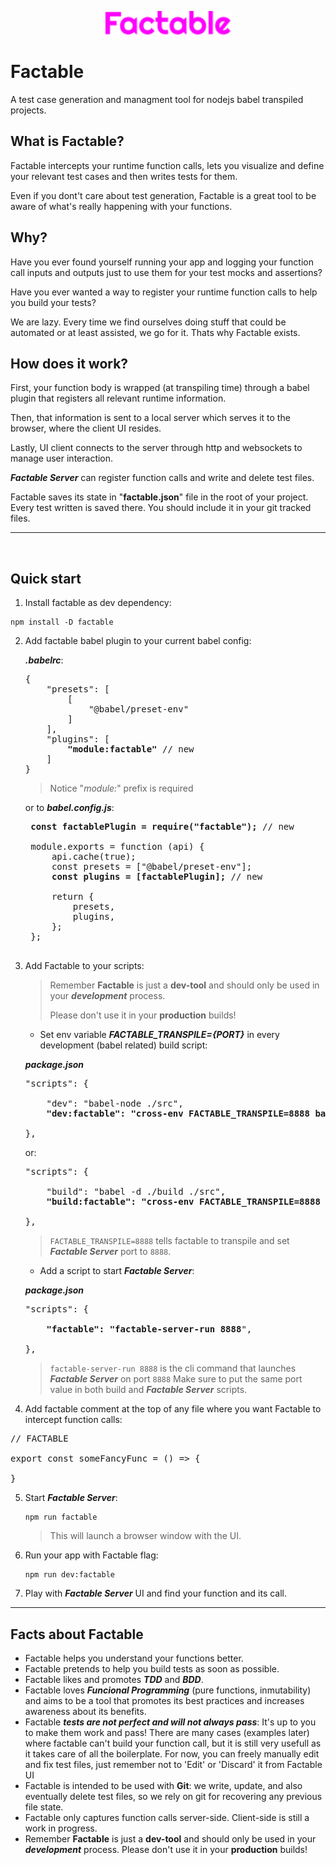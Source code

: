 <p align="center"><img src="misc/logo.svg" alt="Factable Logo" width="200"/></p>

# Factable

A test case generation and managment tool for nodejs babel transpiled projects.

## What is Factable?

Factable intercepts your runtime function calls, lets you visualize and define your relevant test cases and then writes tests for them.

Even if you dont't care about test generation, Factable is a great tool to be aware of what's really happening with your functions.

## Why?

Have you ever found yourself running your app and logging your function call inputs and outputs just to use them for your test mocks and assertions?

Have you ever wanted a way to register your runtime function calls to help you build your tests?

We are lazy. Every time we find ourselves doing stuff that could be automated or at least assisted, we go for it. Thats why Factable exists.

## How does it work?

First, your function body is wrapped (at transpiling time) through a babel plugin that registers all relevant runtime information.

Then, that information is sent to a local server which serves it to the browser, where the client UI resides.

Lastly, UI client connects to the server through http and websockets to manage user interaction.

**_Factable Server_** can register function calls and write and delete test files.

Factable saves its state in "**factable.json**" file in the root of your project. Every test written is saved there. You should include it in your git tracked files.

---

<br />

## Quick start

1. Install factable as dev dependency:

```
npm install -D factable
```

2. Add factable babel plugin to your current babel config:

   **_.babelrc_**:

   <pre lang="...">
   {
       "presets": [
           [
               "@babel/preset-env"
           ]
       ],
       "plugins": [
           <b>"module:factable"</b> // new
       ]
   }
   </pre>

   > Notice "_module:_" prefix is required

   or to **_babel.config.js_**:

    <pre lang="js">
    <b>const factablePlugin = require("factable");</b> // new
   
    module.exports = function (api) {
        api.cache(true);
        const presets = ["@babel/preset-env"];
        <b>const plugins = [factablePlugin];</b> // new
    
        return {
            presets,
            plugins,
        };
    };
    </pre>

3. Add Factable to your scripts:

   > Remember **Factable** is just a **dev-tool** and should only be used in your **_development_** process.
   >
   > Please don't use it in your **production** builds!

   - Set env variable **_FACTABLE_TRANSPILE={PORT}_** in every development (babel related) build script:

   **_package.json_**

   <pre lang="...">
   "scripts": {
   
       "dev": "babel-node ./src",
       <b>"dev:factable": "cross-env FACTABLE_TRANSPILE=8888 babel-node ./src",</b> // new
   
   },
   </pre>

   or:

   <pre lang="...">
   "scripts": {
   
       "build": "babel -d ./build ./src",
       <b>"build:factable": "cross-env FACTABLE_TRANSPILE=8888 babel -d ./build ./src",</b> // new
   
   },
   </pre>

   > `FACTABLE_TRANSPILE=8888` tells factable to transpile and set **_Factable Server_** port to `8888`.

   - Add a script to start **_Factable Server_**:

   **_package.json_**

   <pre lang="...">
   "scripts": {
   
       <b>"factable": "factable-server-run 8888</b>",
   
   },
   </pre>

   > `factable-server-run 8888` is the cli command that launches **_Factable Server_** on port `8888`
   > Make sure to put the same port value in both build and **_Factable Server_** scripts.

4. Add factable comment at the top of any file where you want Factable to intercept function calls:

<pre lang="js">
// FACTABLE

export const someFancyFunc = () => {

}
</pre>

5. Start **_Factable Server_**:

   ```
   npm run factable
   ```

   > This will launch a browser window with the UI.

6. Run your app with Factable flag:

   ```
   npm run dev:factable
   ```

7. Play with **_Factable Server_** UI and find your function and its call.

---

## Facts about Factable

- Factable helps you understand your functions better.
- Factable pretends to help you build tests as soon as possible.
- Factable likes and promotes **_TDD_** and **_BDD_**.
- Factable loves **_Funcional Programming_** (pure functions, inmutability) and aims to be a tool that promotes its best practices and increases awareness about its benefits.
- Factable **_tests are not perfect and will not always pass_**: It's up to you to make them work and pass! There are many cases (examples later) where factable can't build your function call, but it is still very usefull as it takes care of all the boilerplate. For now, you can freely manually edit and fix test files, just remember not to 'Edit' or 'Discard' it from Factable UI
- Factable is intended to be used with **Git**: we write, update, and also eventually delete test files, so we rely on git for recovering any previous file state.
- Factable only captures function calls server-side. Client-side is still a work in progress.
- Remember **Factable** is just a **dev-tool** and should only be used in your **_development_** process. Please don't use it in your **production** builds!
